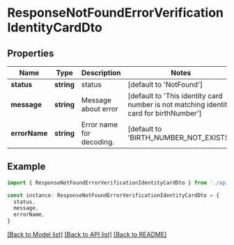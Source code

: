 # ResponseNotFoundErrorVerificationIdentityCardDto

## Properties

| Name          | Type       | Description              | Notes                                                                                  |
| ------------- | ---------- | ------------------------ | -------------------------------------------------------------------------------------- |
| **status**    | **string** | status                   | [default to 'NotFound']                                                                |
| **message**   | **string** | Message about error      | [default to 'This identity card number is not matching identity card for birthNumber'] |
| **errorName** | **string** | Error name for decoding. | [default to 'BIRTH_NUMBER_NOT_EXISTS']                                                 |

## Example

```typescript
import { ResponseNotFoundErrorVerificationIdentityCardDto } from './api'

const instance: ResponseNotFoundErrorVerificationIdentityCardDto = {
  status,
  message,
  errorName,
}
```

[[Back to Model list]](../README.md#documentation-for-models) [[Back to API list]](../README.md#documentation-for-api-endpoints) [[Back to README]](../README.md)
